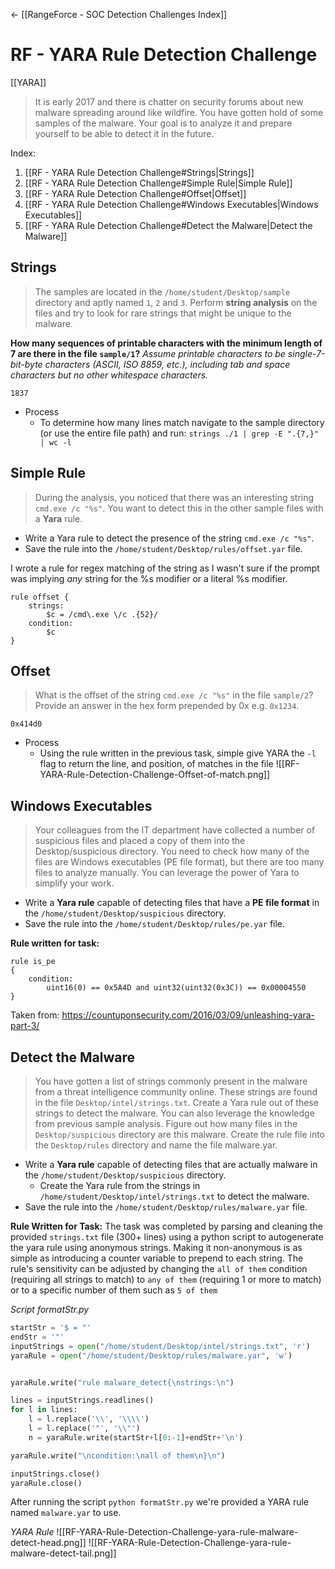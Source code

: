 <- [[RangeForce - SOC Detection Challenges Index]]

# RF - YARA Rule Detection Challenge
[[YARA]]
> It is early 2017 and there is chatter on security forums about new malware spreading around like wildfire. You have gotten hold of some samples of the malware. Your goal is to analyze it and prepare yourself to be able to detect it in the future.

Index:
1. [[RF - YARA Rule Detection Challenge#Strings|Strings]]
2. [[RF - YARA Rule Detection Challenge#Simple Rule|Simple Rule]]
3. [[RF - YARA Rule Detection Challenge#Offset|Offset]]
4. [[RF - YARA Rule Detection Challenge#Windows Executables|Windows Executables]]
5. [[RF - YARA Rule Detection Challenge#Detect the Malware|Detect the Malware]]

## Strings
> The samples are located in the `/home/student/Desktop/sample` directory and aptly named `1`, `2` and `3`.
Perform **string analysis** on the files and try to look for rare strings that might be unique to the malware.

**How many sequences of printable characters with the minimum length of 7 are there in the file `sample/1`?**
*Assume printable characters to be single-7-bit-byte characters (ASCII, ISO 8859, etc.), including tab and space characters but no other whitespace characters.*

`1837`

- Process
	- To determine how many lines match navigate to the sample directory (or use the entire file path) and run: `strings ./1 | grep -E ".{7,}" | wc -l`

## Simple Rule
> During the analysis, you noticed that there was an interesting string `cmd.exe /c "%s"`. You want to detect this in the other sample files with a **Yara** rule. 

- Write a Yara rule to detect the presence of the string `cmd.exe /c "%s"`.
- Save the rule into the `/home/student/Desktop/rules/offset.yar` file.

I wrote a rule for regex matching of the string as I wasn't sure if the prompt was implying *any* string for the %s modifier or a literal %s modifier.

```
rule offset {
    strings:
        $c = /cmd\.exe \/c .{52}/
    condition:
        $c
}
```


## Offset
>What is the offset of the string `cmd.exe /c "%s"` in the file `sample/2`? Provide an answer in the hex form prepended by 0x e.g. `0x1234`.

`0x414d0`

- Process
	- Using the rule written in the previous task, simple give YARA the `-l` flag to return the line, and position, of matches in the file ![[RF-YARA-Rule-Detection-Challenge-Offset-of-match.png]]

## Windows Executables
> Your colleagues from the IT department have collected a number of suspicious files and placed a copy of them into the Desktop/suspicious directory.
You need to check how many of the files are Windows executables (PE file format), but there are too many files to analyze manually. You can leverage the power of Yara to simplify your work.

- Write a **Yara rule** capable of detecting files that have a **PE file format** in the `/home/student/Desktop/suspicious` directory.
- Save the rule into the `/home/student/Desktop/rules/pe.yar` file.

**Rule written for task:**
```
rule is_pe
{
	condition:
		uint16(0) == 0x5A4D and uint32(uint32(0x3C)) == 0x00004550
}
```
Taken from: https://countuponsecurity.com/2016/03/09/unleashing-yara-part-3/


## Detect the Malware
> You have gotten a list of strings commonly present in the malware from a threat intelligence community online. These strings are found in the file `Desktop/intel/strings.txt`.
Create a Yara rule out of these strings to detect the malware. You can also leverage the knowledge from previous sample analysis. Figure out how many files in the `Desktop/suspicious` directory are this malware.
Create the rule file into the `Desktop/rules` directory and name the file malware.yar.


- Write a **Yara rule** capable of detecting files that are actually malware in the `/home/student/Desktop/suspicious` directory.
	- Create the Yara rule from the strings in `/home/student/Desktop/intel/strings.txt` to detect the malware.
- Save the rule into the `/home/student/Desktop/rules/malware.yar` file.

**Rule Written for Task:**
The task was completed by parsing and cleaning the provided `strings.txt` file (300+ lines) using a python script to autogenerate the yara rule using anonymous strings. Making it non-anonymous is as simple as introducing a counter variable to prepend to each string. The rule's sensitivity can be adjusted by changing the `all of them` condition (requiring all strings to match) to `any of them` (requiring 1 or more to match) or to a specific number of them such as `5 of them`

*Script formatStr.py*
```python
startStr = '$ = "'
endStr = '"'
inputStrings = open("/home/student/Desktop/intel/strings.txt", 'r')
yaraRule = open("/home/student/Desktop/rules/malware.yar", 'w')


yaraRule.write("rule malware_detect{\nstrings:\n")

lines = inputStrings.readlines()
for l in lines:
    l = l.replace('\\', '\\\\')
    l = l.replace('"', '\\"')
    n = yaraRule.write(startStr+l[0:-1]+endStr+'\n')

yaraRule.write("\ncondition:\nall of them\n}\n")

inputStrings.close()
yaraRule.close()
```

After running the script `python formatStr.py` we're provided a YARA rule named `malware.yar` to use.

*YARA Rule*
![[RF-YARA-Rule-Detection-Challenge-yara-rule-malware-detect-head.png]]
![[RF-YARA-Rule-Detection-Challenge-yara-rule-malware-detect-tail.png]]

